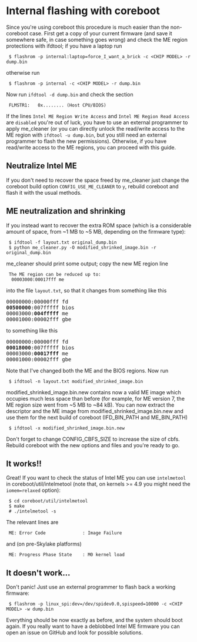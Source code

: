 # Internal flashing with coreboot

Since you're using coreboot this procedure is much easier than the non-coreboot case.
First get a copy of your current firmware (and save it somewhere safe, in case something goes wrong) and check the ME region protections with ifdtool; if you have a laptop run

     $ flashrom -p internal:laptop=force_I_want_a_brick -c <CHIP MODEL> -r dump.bin

otherwise run

     $ flashrom -p internal -c <CHIP MODEL> -r dump.bin

Now run `ifdtool -d dump.bin` and check the section

     FLMSTR1:   0x........ (Host CPU/BIOS)

If the lines `Intel ME Region Write Access` and `Intel ME Region Read Access` are `disabled` you're out of luck, you have to use an external programmer to apply me_cleaner (or you can directly unlock the read/write access to the ME region with `ifdtool -u dump.bin`, but you still need an external programmer to flash the new permissions). Otherwise, if you have read/write access to the ME regions, you can proceed with this guide.

## Neutralize Intel ME

If you don't need to recover the space freed by me_cleaner just change the coreboot build option `CONFIG_USE_ME_CLEANER` to `y`, rebuild coreboot and flash it with the usual methods.

## ME neutralization and shrinking

If you instead want to recover the extra ROM space (which is a considerable amount of space, from ~1 MB to ~5 MB, depending on the firmware type):

     $ ifdtool -f layout.txt original_dump.bin
     $ python me_cleaner.py -O modified_shrinked_image.bin -r original_dump.bin

me_cleaner should print some output; copy the new ME region line

     The ME region can be reduced up to:
      00003000:00017fff me

into the file `layout.txt`, so that it changes from something like this

<pre>
00000000:00000fff fd
<b>00500000</b>:007fffff bios
00003000:<b>004fffff</b> me
00001000:00002fff gbe
</pre>

to something like this

<pre>
00000000:00000fff fd
<b>00018000</b>:007fffff bios
00003000:<b>00017fff</b> me
00001000:00002fff gbe
</pre>

Note that I've changed both the ME and the BIOS regions. Now run

     $ ifdtool -n layout.txt modified_shrinked_image.bin

modified_shrinked_image.bin.new contains now a valid ME image which occupies much less space than before (for example, for ME version 7, the ME region size went from ~5 MB to ~84 kB). You can now extract the descriptor and the ME image from modified_shrinked_image.bin.new and use them for the next build of coreboot (IFD_BIN_PATH and ME_BIN_PATH)

     $ ifdtool -x modified_shrinked_image.bin.new

Don't forget to change CONFIG_CBFS_SIZE to increase the size of cbfs. Rebuild coreboot with the new options and files and you're ready to go.

##  It works!!

Great! If you want to check the status of Intel ME you can use `intelmetool` in coreboot/util/intelmetool (note that, on kernels >= 4.9 you might need the `iomem=relaxed` option):

     $ cd coreboot/util/intelmetool
     $ make
     # ./intelmetool -s

The relevant lines are

     ME: Error Code              : Image Failure

and (on pre-Skylake platforms)

     ME: Progress Phase State    : M0 kernel load

##  It doesn't work...

Don't panic! Just use an external programmer to flash back a working firmware:

     $ flashrom -p linux_spi:dev=/dev/spidev0.0,spispeed=10000 -c <CHIP MODEL> -w dump.bin

Everything should be now exactly as before, and the system should boot again. If you really want to have a deblobbed Intel ME firmware you can open an issue on GitHub and look for possible solutions.